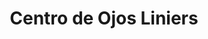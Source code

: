 ---
title: "Centro de Ojos Liniers"
url: /ciudad-autonoma-de-buenos-aires/centro-de-ojos-liniers/
shop: Optiker
---